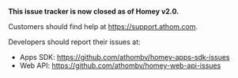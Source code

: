 **This issue tracker is now closed as of Homey v2.0.**

Customers should find help at https://support.athom.com.

Developers should report their issues at:

* Apps SDK: https://github.com/athombv/homey-apps-sdk-issues
* Web API: https://github.com/athombv/homey-web-api-issues
